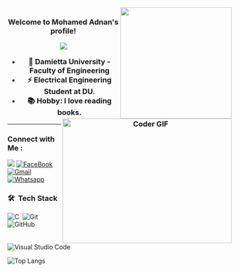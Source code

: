 
<img width="250" align="right" src="https://c.tenor.com/_DOBjnGspYAAAAAM/code-coding.gif">

<h3 align="center">
  Welcome to Mohamed Adnan's profile!
  <img align="right" src="https://media.giphy.com/media/SWoSkN6DxTszqIKEqv/giphy.gif" alt="Coder GIF" width="380" height="280">

<!-- Typing SVG by DenverCoder1 - https://github.com/DenverCoder1/readme-typing-svg -->
<p align="center">
  <a href="https://github.com/DenverCoder1/readme-typing-svg"><img src="https://readme-typing-svg.herokuapp.com/?lines=Always%20learning%20new%20things&font=Fira%20Code&center=true&width=440&height=45&color=f75c7e&vCenter=true&size=22"></a>
</p> 


- 🏢 **Damietta University - Faculty of Engineering**
- ⚡️ **Electrical Engineering Student at DU.**
- 📚 **Hobby**: I love reading books.

---


### Connect with Me :

<a href="https://www.linkedin.com/in/mohamed-adnan-556061243" target="_blank"><img src="https://img.shields.io/badge/-Mohamed%20Adnan-0077B5?style=for-the-badge&logo=Linkedin&logoColor=white"/></a>
[![FaceBook](https://img.shields.io/badge/Facebook-1877F2?style=for-the-badge&logo=facebook&logoColor=white)](https://web.facebook.com/medo782840)
[![Gmail](https://img.shields.io/badge/Gmail-D14836?style=for-the-badge&logo=gmail&logoColor=white&link=mailto:moadnan919@gmail.com)](mailto:moadnan919@gmail.com)
[![Whatsapp](https://img.shields.io/badge/-Whatsapp-075e54?style=for-the-badge&logo=Whatsapp&logoColor=white)](https://api.whatsapp.com/send?phone=01013132456)



### 🛠 &nbsp;Tech Stack
![C](https://img.shields.io/badge/--05122A?style=flat&logo=C)&nbsp;
![Git](https://img.shields.io/badge/-Git-05122A?style=flat&logo=git)&nbsp;
![GitHub](https://img.shields.io/badge/-GitHub-05122A?style=flat&logo=github)&nbsp;
![Visual Studio Code](https://img.shields.io/badge/-Visual%20Studio%20Code-05122A?style=flat&logo=visual-studio-code&logoColor=007ACC)&nbsp;



![Top Langs](https://github-readme-stats.vercel.app/api/top-langs/?username=Mohamed-Adnan100&layout=compact&theme=dark&hide_border=true)
